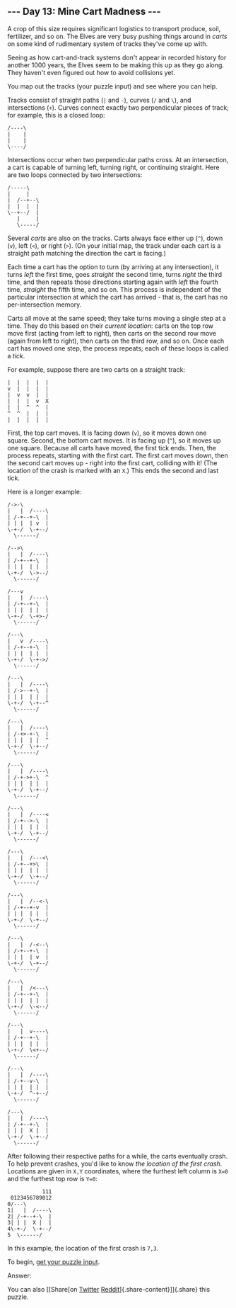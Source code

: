 --- Day 13: Mine Cart Madness ---
---------------------------------

A crop of this size requires significant logistics to transport produce,
soil, fertilizer, and so on. The Elves are very busy pushing things
around in *carts* on some kind of rudimentary system of tracks they've
come up with.

Seeing as how cart-and-track systems don't appear in recorded history
for another 1000 years, the Elves seem to be making this up as they go
along. They haven't even figured out how to avoid collisions yet.

You map out the tracks (your puzzle input) and see where you can help.

Tracks consist of straight paths (`|` and `-`), curves (`/` and `\`),
and intersections (`+`). Curves connect exactly two perpendicular pieces
of track; for example, this is a closed loop:

    /----\
    |    |
    |    |
    \----/

Intersections occur when two perpendicular paths cross. At an
intersection, a cart is capable of turning left, turning right, or
continuing straight. Here are two loops connected by two intersections:

    /-----\
    |     |
    |  /--+--\
    |  |  |  |
    \--+--/  |
       |     |
       \-----/

Several *carts* are also on the tracks. Carts always face either up
(`^`), down (`v`), left (`<`), or right (`>`). (On your initial map, the
track under each cart is a straight path matching the direction the cart
is facing.)

Each time a cart has the option to turn (by arriving at any
intersection), it turns *left* the first time, goes *straight* the
second time, turns *right* the third time, and then repeats those
directions starting again with *left* the fourth time, *straight* the
fifth time, and so on. This process is independent of the particular
intersection at which the cart has arrived - that is, the cart has no
per-intersection memory.

Carts all move at the same speed; they take turns moving a single step
at a time. They do this based on their *current location*: carts on the
top row move first (acting from left to right), then carts on the second
row move (again from left to right), then carts on the third row, and so
on. Once each cart has moved one step, the process repeats; each of
these loops is called a *tick*.

For example, suppose there are two carts on a straight track:

    |  |  |  |  |
    v  |  |  |  |
    |  v  v  |  |
    |  |  |  v  X
    |  |  ^  ^  |
    ^  ^  |  |  |
    |  |  |  |  |

First, the top cart moves. It is facing down (`v`), so it moves down one
square. Second, the bottom cart moves. It is facing up (`^`), so it
moves up one square. Because all carts have moved, the first tick ends.
Then, the process repeats, starting with the first cart. The first cart
moves down, then the second cart moves up - right into the first cart,
colliding with it! (The location of the crash is marked with an `X`.)
This ends the second and last tick.

Here is a longer example:

    /->-\        
    |   |  /----\
    | /-+--+-\  |
    | | |  | v  |
    \-+-/  \-+--/
      \------/   

    /-->\        
    |   |  /----\
    | /-+--+-\  |
    | | |  | |  |
    \-+-/  \->--/
      \------/   

    /---v        
    |   |  /----\
    | /-+--+-\  |
    | | |  | |  |
    \-+-/  \-+>-/
      \------/   

    /---\        
    |   v  /----\
    | /-+--+-\  |
    | | |  | |  |
    \-+-/  \-+->/
      \------/   

    /---\        
    |   |  /----\
    | /->--+-\  |
    | | |  | |  |
    \-+-/  \-+--^
      \------/   

    /---\        
    |   |  /----\
    | /-+>-+-\  |
    | | |  | |  ^
    \-+-/  \-+--/
      \------/   

    /---\        
    |   |  /----\
    | /-+->+-\  ^
    | | |  | |  |
    \-+-/  \-+--/
      \------/   

    /---\        
    |   |  /----<
    | /-+-->-\  |
    | | |  | |  |
    \-+-/  \-+--/
      \------/   

    /---\        
    |   |  /---<\
    | /-+--+>\  |
    | | |  | |  |
    \-+-/  \-+--/
      \------/   

    /---\        
    |   |  /--<-\
    | /-+--+-v  |
    | | |  | |  |
    \-+-/  \-+--/
      \------/   

    /---\        
    |   |  /-<--\
    | /-+--+-\  |
    | | |  | v  |
    \-+-/  \-+--/
      \------/   

    /---\        
    |   |  /<---\
    | /-+--+-\  |
    | | |  | |  |
    \-+-/  \-<--/
      \------/   

    /---\        
    |   |  v----\
    | /-+--+-\  |
    | | |  | |  |
    \-+-/  \<+--/
      \------/   

    /---\        
    |   |  /----\
    | /-+--v-\  |
    | | |  | |  |
    \-+-/  ^-+--/
      \------/   

    /---\        
    |   |  /----\
    | /-+--+-\  |
    | | |  X |  |
    \-+-/  \-+--/
      \------/   

After following their respective paths for a while, the carts eventually
crash. To help prevent crashes, you'd like to know *the location of the
first crash*. Locations are given in `X,Y` coordinates, where the
furthest left column is `X=0` and the furthest top row is `Y=0`:

               111
     0123456789012
    0/---\        
    1|   |  /----\
    2| /-+--+-\  |
    3| | |  X |  |
    4\-+-/  \-+--/
    5  \------/   

In this example, the location of the first crash is `7,3`.

To begin, [get your puzzle input](13/input).

Answer:

You can also [\[Share[on
[Twitter](https://twitter.com/intent/tweet?text=%22Mine+Cart+Madness%22+%2D+Day+13+%2D+Advent+of+Code+2018&url=https%3A%2F%2Fadventofcode%2Ecom%2F2018%2Fday%2F13&related=ericwastl&hashtags=AdventOfCode)
[Reddit](http://www.reddit.com/submit?url=https%3A%2F%2Fadventofcode%2Ecom%2F2018%2Fday%2F13&title=%22Mine+Cart+Madness%22+%2D+Day+13+%2D+Advent+of+Code+2018)]{.share-content}\]]{.share}
this puzzle.
